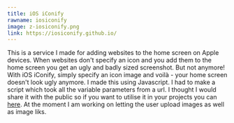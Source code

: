 ```yaml
---
title: iOS iConify
rawname: iosiconify
image: z-iosiconify.png
link: https://iosiconify.github.io/
---
```


This is a service I made for adding websites to the home screen on Apple devices. When websites don't specify an icon and you add them to the home screen you get an ugly and badly sized screenshot. But not anymore! With iOS iConify, simply specify an icon image and voilà - your home screen doesn't look ugly anymore. I made this using Javascript. I had to make a script which took all the variable parameters from a url. I thought I would share it with the public so if you want to utilise it in your projects you can [here][urlParams]. At the moment I am working on letting the user upload images as well as image liks.


[urlParams]: https://booligoosh.github.io/urlParams/index.html?name=you&amp;string=%21%40%23%24%25%5e%26%2a%28%29
